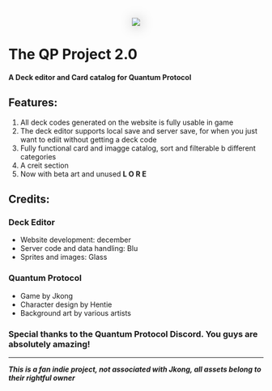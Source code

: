 <p style="filter: drop-shadow(2px 2px 12px #0005)" align="center">
	<img src="https://i.ibb.co/BPrMQvR/logo.png">
</p>

# The QP Project 2.0
#### A Deck editor and Card catalog for Quantum Protocol

## Features: 
1. All deck codes generated on the website is fully usable in game 
2. The deck editor supports local save and server save, for when you just want to ediit without getting a deck code 
3. Fully functional card and imagge catalog, sort and filterable b different categories 
4. A creit section 
5. Now with beta art and unused **L O R E**


## Credits:
### Deck Editor
- Website development: december
- Server code and data handling: Blu
- Sprites and images: Glass

### Quantum Protocol
- Game by Jkong
- Character design by Hentie
- Background art by various artists
  
### Special thanks to the Quantum Protocol Discord.  You guys are absolutely amazing!

------------


***This is a fan indie project, not associated with Jkong, all assets belong to their rightful owner***
